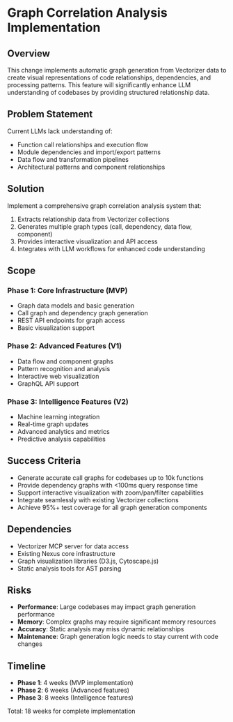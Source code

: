 # Graph Correlation Analysis Implementation

## Overview

This change implements automatic graph generation from Vectorizer data to create visual representations of code relationships, dependencies, and processing patterns. This feature will significantly enhance LLM understanding of codebases by providing structured relationship data.

## Problem Statement

Current LLMs lack understanding of:
- Function call relationships and execution flow
- Module dependencies and import/export patterns
- Data flow and transformation pipelines
- Architectural patterns and component relationships

## Solution

Implement a comprehensive graph correlation analysis system that:
1. Extracts relationship data from Vectorizer collections
2. Generates multiple graph types (call, dependency, data flow, component)
3. Provides interactive visualization and API access
4. Integrates with LLM workflows for enhanced code understanding

## Scope

### Phase 1: Core Infrastructure (MVP)
- Graph data models and basic generation
- Call graph and dependency graph generation
- REST API endpoints for graph access
- Basic visualization support

### Phase 2: Advanced Features (V1)
- Data flow and component graphs
- Pattern recognition and analysis
- Interactive web visualization
- GraphQL API support

### Phase 3: Intelligence Features (V2)
- Machine learning integration
- Real-time graph updates
- Advanced analytics and metrics
- Predictive analysis capabilities

## Success Criteria

- Generate accurate call graphs for codebases up to 10k functions
- Provide dependency graphs with <100ms query response time
- Support interactive visualization with zoom/pan/filter capabilities
- Integrate seamlessly with existing Vectorizer collections
- Achieve 95%+ test coverage for all graph generation components

## Dependencies

- Vectorizer MCP server for data access
- Existing Nexus core infrastructure
- Graph visualization libraries (D3.js, Cytoscape.js)
- Static analysis tools for AST parsing

## Risks

- **Performance**: Large codebases may impact graph generation performance
- **Memory**: Complex graphs may require significant memory resources
- **Accuracy**: Static analysis may miss dynamic relationships
- **Maintenance**: Graph generation logic needs to stay current with code changes

## Timeline

- **Phase 1**: 4 weeks (MVP implementation)
- **Phase 2**: 6 weeks (Advanced features)
- **Phase 3**: 8 weeks (Intelligence features)

Total: 18 weeks for complete implementation

